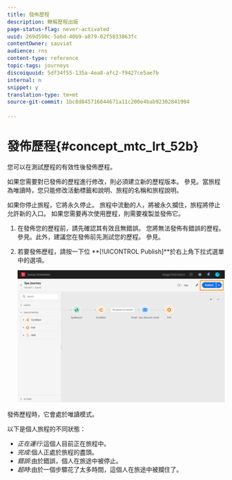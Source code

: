 ```yaml
---
title: 發佈歷程
description: 瞭解歷程出版
page-status-flag: never-activated
uuid: 269d590c-5a6d-40b9-a879-02f5033863fc
contentOwner: sauviat
audience: rns
content-type: reference
topic-tags: journeys
discoiquuid: 5df34f55-135a-4ea8-afc2-f9427ce5ae7b
internal: n
snippet: y
translation-type: tm+mt
source-git-commit: 1bc8d845716044671a11c200e4bab92302841994

---
```



# 發佈歷程{#concept_mtc_lrt_52b}

您可以在測試歷程的有效性後發佈歷程。

如果您需要對已發佈的歷程進行修改，則必須建立新的歷程版本。 參見[](../building-journeys/journey-versions.md)。當旅程為唯讀時，您只能修改活動標籤和說明、旅程的名稱和旅程說明。

如果你停止旅程，它將永久停止。 旅程中流動的人，將被永久攔住，旅程將停止允許新的入口。 如果您需要再次使用歷程，則需要複製並發佈它。

1. 在發佈您的歷程前，請先確認其有效且無錯誤。 您將無法發佈有錯誤的歷程。 參見[](../about/troubleshooting.md#section_h3q_kqk_fhb)。此外，建議您在發佈前先測試您的歷程。 參見[](../building-journeys/testing-the-journey.md)。
1. 若要發佈歷程，請按一下位 **[!UICONTROL Publish]**於右上角下拉式選單中的選項。

   ![](../assets/journeyuc1_18.png)

發佈歷程時，它會處於唯讀模式。

以下是個人旅程的不同狀態：

* _正在運行_:這個人目前正在旅程中。
* _完成_:個人正處於旅程的盡頭。
* _錯誤_:由於錯誤，個人在旅途中被停止。
* _超時_:由於一個步驟花了太多時間，這個人在旅途中被攔住了。